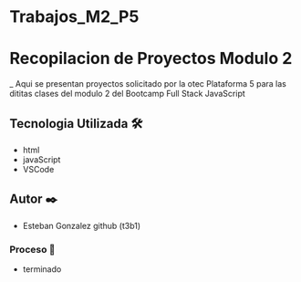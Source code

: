 # Trabajos_M2_P5

# Recopilacion de Proyectos Modulo 2

_ Aqui se presentan proyectos solicitado por la otec Plataforma 5 para las dititas clases del modulo 2 del Bootcamp Full Stack JavaScript

## Tecnologia Utilizada 🛠️
- html
- javaScript
- VSCode

## Autor ✒️
- Esteban Gonzalez
 github (t3b1)

### Proceso 🔧
- terminado 
